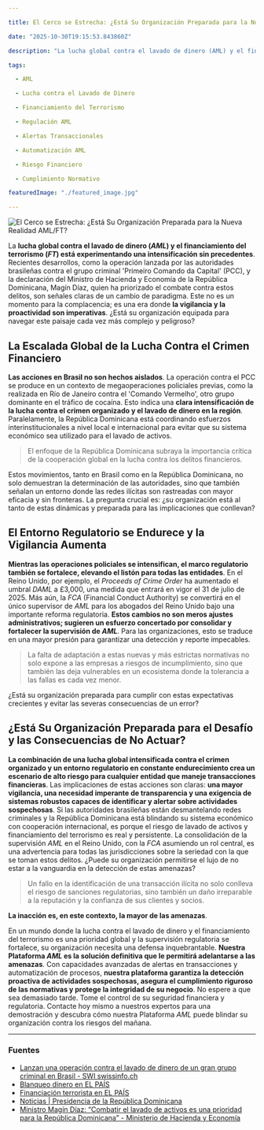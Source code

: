 ```yaml
---

title: El Cerco se Estrecha: ¿Está Su Organización Preparada para la Nueva Realidad AML/FT?

date: "2025-10-30T19:15:53.843860Z"

description: "La lucha global contra el lavado de dinero (AML) y el financiamiento del terrorismo (FT) está experimentando una intensificación sin precedentes. Reci..."

tags:

  - AML

  - Lucha contra el Lavado de Dinero

  - Financiamiento del Terrorismo

  - Regulación AML

  - Alertas Transaccionales

  - Automatización AML

  - Riesgo Financiero

  - Cumplimiento Normativo

featuredImage: "./featured_image.jpg"

---
```


![El Cerco se Estrecha: ¿Está Su Organización Preparada para la Nueva Realidad AML/FT?](./featured_image.jpg)

La **lucha global contra el lavado de dinero (*AML*) y el financiamiento del terrorismo (*FT*) está experimentando una intensificación sin precedentes**. Recientes desarrollos, como la operación lanzada por las autoridades brasileñas contra el grupo criminal 'Primeiro Comando da Capital' (PCC), y la declaración del Ministro de Hacienda y Economía de la República Dominicana, Magín Díaz, quien ha priorizado el combate contra estos delitos, son señales claras de un cambio de paradigma. Este no es un momento para la complacencia; es una era donde **la vigilancia y la proactividad son imperativas**. ¿Está su organización equipada para navegar este paisaje cada vez más complejo y peligroso?

## La Escalada Global de la Lucha Contra el Crimen Financiero

**Las acciones en Brasil no son hechos aislados**. La operación contra el PCC se produce en un contexto de megaoperaciones policiales previas, como la realizada en Río de Janeiro contra el 'Comando Vermelho', otro grupo dominante en el tráfico de cocaína. Esto indica una **clara intensificación de la lucha contra el crimen organizado y el lavado de dinero en la región**. Paralelamente, la República Dominicana está coordinando esfuerzos interinstitucionales a nivel local e internacional para evitar que su sistema económico sea utilizado para el lavado de activos.

> El enfoque de la República Dominicana subraya la importancia crítica de la cooperación global en la lucha contra los delitos financieros.

Estos movimientos, tanto en Brasil como en la República Dominicana, no solo demuestran la determinación de las autoridades, sino que también señalan un entorno donde las redes ilícitas son rastreadas con mayor eficacia y sin fronteras. La pregunta crucial es: ¿su organización está al tanto de estas dinámicas y preparada para las implicaciones que conllevan?

## El Entorno Regulatorio se Endurece y la Vigilancia Aumenta

**Mientras las operaciones policiales se intensifican, el marco regulatorio también se fortalece, elevando el listón para todas las entidades**. En el Reino Unido, por ejemplo, el *Proceeds of Crime Order* ha aumentado el umbral *DAML* a £3,000, una medida que entrará en vigor el 31 de julio de 2025. Más aún, la *FCA* (Financial Conduct Authority) se convertirá en el único supervisor de *AML* para los abogados del Reino Unido bajo una importante reforma regulatoria. **Estos cambios no son meros ajustes administrativos; sugieren un esfuerzo concertado por consolidar y fortalecer la supervisión de *AML***. Para las organizaciones, esto se traduce en una mayor presión para garantizar una detección y reporte impecables.

> La falta de adaptación a estas nuevas y más estrictas normativas no solo expone a las empresas a riesgos de incumplimiento, sino que también las deja vulnerables en un ecosistema donde la tolerancia a las fallas es cada vez menor.

¿Está su organización preparada para cumplir con estas expectativas crecientes y evitar las severas consecuencias de un error?

## ¿Está Su Organización Preparada para el Desafío y las Consecuencias de No Actuar?

**La combinación de una lucha global intensificada contra el crimen organizado y un entorno regulatorio en constante endurecimiento crea un escenario de alto riesgo para cualquier entidad que maneje transacciones financieras**. Las implicaciones de estas acciones son claras: **una mayor vigilancia, una necesidad imperante de transparencia y una exigencia de sistemas robustos capaces de identificar y alertar sobre actividades sospechosas**. Si las autoridades brasileñas están desmantelando redes criminales y la República Dominicana está blindando su sistema económico con cooperación internacional, es porque el riesgo de lavado de activos y financiamiento del terrorismo es real y persistente. La consolidación de la supervisión *AML* en el Reino Unido, con la *FCA* asumiendo un rol central, es una advertencia para todas las jurisdicciones sobre la seriedad con la que se toman estos delitos. ¿Puede su organización permitirse el lujo de no estar a la vanguardia en la detección de estas amenazas?

> Un fallo en la identificación de una transacción ilícita no solo conlleva el riesgo de sanciones regulatorias, sino también un daño irreparable a la reputación y la confianza de sus clientes y socios.

**La inacción es, en este contexto, la mayor de las amenazas**.

En un mundo donde la lucha contra el lavado de dinero y el financiamiento del terrorismo es una prioridad global y la supervisión regulatoria se fortalece, su organización necesita una defensa inquebrantable. **Nuestra Plataforma *AML* es la solución definitiva que le permitirá adelantarse a las amenazas**. Con capacidades avanzadas de alertas en transacciones y automatización de procesos, **nuestra plataforma garantiza la detección proactiva de actividades sospechosas, asegura el cumplimiento riguroso de las normativas y protege la integridad de su negocio**. No espere a que sea demasiado tarde. Tome el control de su seguridad financiera y regulatoria. Contacte hoy mismo a nuestros expertos para una demostración y descubra cómo nuestra Plataforma *AML* puede blindar su organización contra los riesgos del mañana.

---

### Fuentes

* [Lanzan una operación contra el lavado de dinero de un gran grupo criminal en Brasil - SWI swissinfo.ch](https://www.swissinfo.ch/spa/lanzan-una-operaci%C3%B3n-contra-el-lavado-de-dinero-de-un-gran-grupo-criminal-en-brasil/90253811)
* [Blanqueo dinero en EL PAÍS](https://elpais.com/noticias/blanqueo-dinero/)
* [Financiación terrorista en EL PAÍS](https://elpais.com/noticias/financiacion-terrorista/)
* [Noticias | Presidencia de la República Dominicana](https://presidencia.gob.do/noticias)
* [Ministro Magín Díaz: “Combatir el lavado de activos es una prioridad para la República Dominicana” - Ministerio de Hacienda y Economía](https://www.hacienda.gob.do/ministro-magin-diaz-combatir-el-lavado-de-activos-es-una-prioridad-para-la-republica-dominicana/)